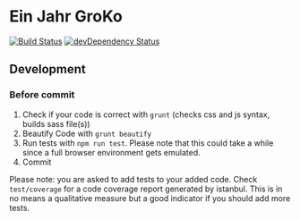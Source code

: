Ein Jahr GroKo
==============

[![Build Status](https://travis-ci.org/ChristianSch/ein-jahr-groko.svg?branch=master)](https://travis-ci.org/ChristianSch/ein-jahr-groko)
[![devDependency Status](https://david-dm.org/ChristianSch/ein-jahr-groko/dev-status.svg?branch=master)](https://david-dm.org/ChristianSch/ein-jahr-groko#info=devDependencies)

## Development

### Before commit
1. Check if your code is correct with `grunt` (checks css and js syntax, builds sass file(s))
2. Beautify Code with `grunt beautify`
3. Run tests with `npm run test`. Please note that this could take a while since a full browser environment gets emulated.
4. Commit

Please note: you are asked to add tests to your added code. Check `test/coverage` for a code coverage report generated by istanbul. This is in no means a qualitative measure but a good indicator if you should add more tests.